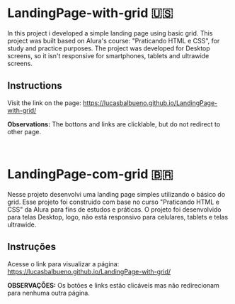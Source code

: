 # LandingPage-with-grid 🇺🇸

In this project i developed a simple landing page using basic grid. This project was built based on Alura's course: "Praticando HTML e CSS", for study and practice purposes. The project was developed for Desktop screens, so it isn't responsive for smartphones, tablets and ultrawide screens.

## Instructions

Visit the link on the page: https://lucasbalbueno.github.io/LandingPage-with-grid/

__Observations:__ The bottons and links are clicklable, but do not redirect to other page.

<br/>

# LandingPage-com-grid 🇧🇷

Nesse projeto desenvolvi uma landing page simples utilizando o básico do grid. Esse projeto foi construido com base no curso "Praticando HTML e CSS" da Alura para fins de estudos e práticas. O projeto foi desenvolvido para telas Desktop, logo, não está responsivo para celulares, tablets e telas ultrawide.

## Instruções

Acesse o link para visualizar a página: https://lucasbalbueno.github.io/LandingPage-with-grid/

__OBSERVAÇÕES:__ Os botões e links estão clicáveis mas não redirecionam para nenhuma outra página.
